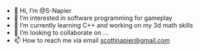 - 👋 Hi, I’m @S-Napier
- 👀 I’m interested in software programming for gameplay
- 🌱 I’m currently learning C++ and working on my 3d math skills
- 💞️ I’m looking to collaborate on ...
- 📫 How to reach me via email scottjnapier@gmail.com

<!---
S-Napier/S-Napier is a ✨ special ✨ repository because its `README.md` (this file) appears on your GitHub profile.
You can click the Preview link to take a look at your changes.
--->
